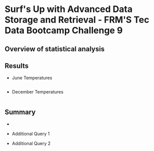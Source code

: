 # Surf's Up with Advanced Data Storage and Retrieval - FRM'S Tec Data Bootcamp Challenge 9

## Overview of statistical analysis



## Results
- June Temperatures
```

```

- December Temperatures
```

```

## Summary
- 

- Additional Query 1

- Additional Query 2
